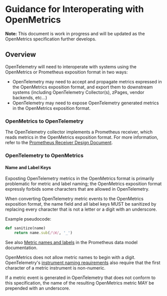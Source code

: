 # Guidance for Interoperating with OpenMetrics

**Note:** This document is work in progress and will be updated as the
OpenMetrics specification further develops.

## Overview

OpenTelemetry will need to interoperate with systems using the OpenMetrics or
Prometheus exposition format in two ways:

* OpenTelemetry may need to accept and propagate metrics expressed in
  the OpenMetrics exposition format, and export them to downstream systems
  (including OpenTelemetry Collector(s), zPages, vendor backends, etc...)
* OpenTelemetry may need to expose OpenTelemetry generated metrics in the
  OpenMetrics exposition format.

### OpenMetrics to OpenTelemetry

The OpenTelemetry collector implements a Prometheus receiver, which reads
metrics in the OpenMetrics exposition format. For more information, refer to the
[Prometheus Receiver Design Document](https://github.com/open-telemetry/opentelemetry-collector/blob/master/receiver/prometheusreceiver/DESIGN.md).

### OpenTelemetry to OpenMetrics

#### Name and Label Keys

Exposting OpenTelemetry metrics in the OpenMetrics format is primarily
problematic for metric and label naming; the OpenMetrics exposition format
expressly forbids some characters that are allowed in OpenTelemetry.

When converting OpenTelemetry metric events to the OpenMetrics exposition
format, the name field and all label keys MUST be sanitized by replacing
every character that is not a letter or a digit with an underscore.

Example pseudocode:

```ruby
def sanitize(name)
    return name.sub(/\W/, '_')
```

See also [Metric names and labels](https://prometheus.io/docs/concepts/data_model/#metric-names-and-labels)
in the Prometheus data model documentation.

OpenMetrics does not allow metric names to begin with a digit. OpenTelemetry's
[instrument naming requirements](../api.md#instrument-naming-requirements) also
require that the first character of a metric instrument is non-numeric.

If a metric event is generated in OpenTelemetry that does not conform to this
specification, the name of the resulting OpenMetrics metric MAY be prepended
with an underscore.
